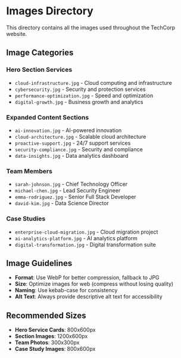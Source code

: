 # Images Directory

This directory contains all the images used throughout the TechCorp website.

## Image Categories

### Hero Section Services
- `cloud-infrastructure.jpg` - Cloud computing and infrastructure
- `cybersecurity.jpg` - Security and protection services
- `performance-optimization.jpg` - Speed and optimization
- `digital-growth.jpg` - Business growth and analytics

### Expanded Content Sections
- `ai-innovation.jpg` - AI-powered innovation
- `cloud-architecture.jpg` - Scalable cloud architecture
- `proactive-support.jpg` - 24/7 support services
- `security-compliance.jpg` - Security and compliance
- `data-insights.jpg` - Data analytics dashboard

### Team Members
- `sarah-johnson.jpg` - Chief Technology Officer
- `michael-chen.jpg` - Lead Security Engineer
- `emma-rodriguez.jpg` - Senior Full Stack Developer
- `david-kim.jpg` - Data Science Director

### Case Studies
- `enterprise-cloud-migration.jpg` - Cloud migration project
- `ai-analytics-platform.jpg` - AI analytics platform
- `digital-transformation.jpg` - Digital transformation suite

## Image Guidelines

- **Format**: Use WebP for better compression, fallback to JPG
- **Size**: Optimize images for web (compress without losing quality)
- **Naming**: Use kebab-case for consistency
- **Alt Text**: Always provide descriptive alt text for accessibility

## Recommended Sizes

- **Hero Service Cards**: 800x600px
- **Section Images**: 1200x600px
- **Team Photos**: 300x300px
- **Case Study Images**: 800x600px